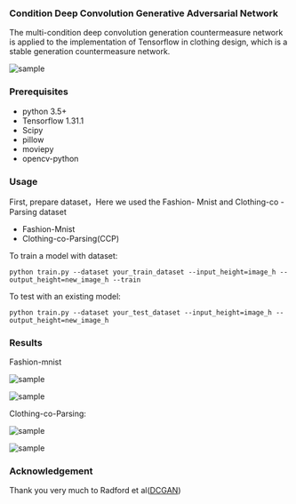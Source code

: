 ### Condition Deep Convolution Generative Adversarial Network

The multi-condition deep convolution generation countermeasure network is applied to the implementation of Tensorflow in clothing design, which is a stable generation countermeasure network.

![sample](https://github.com/beng7777/C-DCGAN-Clothing-Design/blob/master/sample/C-DCGAN.png)

### Prerequisites

- python 3.5+
- Tensorflow 1.31.1
- Scipy
- pillow
- moviepy
- opencv-python

### Usage

First, prepare dataset，Here we used the Fashion- Mnist and Clothing-co -Parsing dataset

- Fashion-Mnist
- Clothing-co-Parsing(CCP)

To train a model with dataset:

~~~
python train.py --dataset your_train_dataset --input_height=image_h --output_height=new_image_h --train
~~~

To test with an existing model:

~~~
python train.py --dataset your_test_dataset --input_height=image_h --output_height=new_image_h
~~~

### Results

Fashion-mnist

![sample](https://github.com/beng7777/C-DCGAN-Clothing-Design/blob/master/sample/result-f-mnist-T.png)

![sample](https://github.com/beng7777/C-DCGAN-Clothing-Design/blob/master/sample/result-f-mnist-P.png)

Clothing-co-Parsing:

![sample](https://github.com/beng7777/C-DCGAN-Clothing-Design/blob/master/sample/result-ccp-young.png)

![sample](https://github.com/beng7777/C-DCGAN-Clothing-Design/blob/master/sample/result-ccp-sports.png)

### Acknowledgement
Thank you very much to Radford et al([DCGAN](https://arxiv.org/abs/1511.06434))

